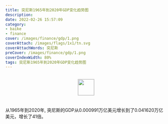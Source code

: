 ```yaml
---
title: 突尼斯1965年到2020年GDP变化趋势图
description: 
date: 2022-02-26 15:57:09
category:
- baike
- finance
cover: /images/finance/gdp/1.png
coverAttach: /images/flags/1x1/tn.svg
coverAttachWords: 突尼斯
preCover: /images/finance/gdp/1.png
coverIndexWidth: 80%
tags: 突尼斯1965年到2020年GDP变化趋势图
---
```




<script src="/assets/js/charts/chart.js"></script>

<div style="text-align: center; margin: 30px 0; ">
    <img src="/images/flags/1x1/tn.svg" style="width: 50px; border: 1px solid #cccccc; ">
</div>

<div style="width: 98%; margin: 0 0 35px 0; ">
    <canvas id="myChart"></canvas>
</div>

<div>
<p class="paragraph">从1965年到2020年, 突尼斯的GDP从0.000991万亿美元增长到了0.041620万亿美元，增长了41倍。</p>
</div>

<script>

    const dataGdp = {
        labels: [1965, 1966, 1967, 1968, 1969, 1970, 1971, 1972, 1973, 1974, 1975, 1976, 1977, 1978, 1979, 1980, 1981, 1982, 1983, 1984, 1985, 1986, 1987, 1988, 1989, 1990, 1991, 1992, 1993, 1994, 1995, 1996, 1997, 1998, 1999, 2000, 2001, 2002, 2003, 2004, 2005, 2006, 2007, 2008, 2009, 2010, 2011, 2012, 2013, 2014, 2015, 2016, 2017, 2018, 2019, 2020],
        datasets: [{
            label: '(万亿美元)  •  即刻编程  •  cn.hongkezhang.com',
            backgroundColor: 'rgb(0 0 128)',
            borderColor: 'rgb(0 0 128)',
            data: [0.000991, 0.001041, 0.001086, 0.001215, 0.001290, 0.001439, 0.001685, 0.002237, 0.002731, 0.003546, 0.004329, 0.004508, 0.005109, 0.005968, 0.007188, 0.008744, 0.008429, 0.008133, 0.008350, 0.008255, 0.008410, 0.009018, 0.009696, 0.010096, 0.010102, 0.012291, 0.013075, 0.015497, 0.014609, 0.015632, 0.018031, 0.019587, 0.020746, 0.021803, 0.022944, 0.021473, 0.022066, 0.023142, 0.027453, 0.031183, 0.032273, 0.034377, 0.038914, 0.044861, 0.043455, 0.046206, 0.048123, 0.047311, 0.048684, 0.050271, 0.045780, 0.044361, 0.042164, 0.042570, 0.041805, 0.041620],
            barPercentage: 0.3
        }]
    };

    const config = {
        type: 'line',
        data: dataGdp,
        options: {
            series: [
                {
                    barWidth: '20%'
                }
            ]
        }
    };

    const myChart = new Chart(
        document.getElementById('myChart'),
        config
    );
</script>
